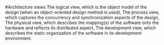 #Architecture views
The logical view,
which is the object model of the design (when an object-oriented design  method is used),
The process view,
which captures the concurrency and synchronization aspects of the design,
The physical view,
which describes the mapping(s) of the software onto the hardware and  reflects its distributed aspect,
The development view,
which describes the static organization of the software in its development  environment.
